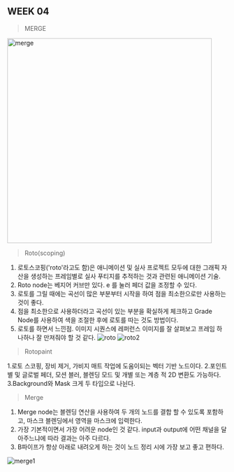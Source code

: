 ## WEEK 04
> MERGE
<img width="468" alt="merge" src="https://user-images.githubusercontent.com/90584191/137580425-b088eef8-f044-4bd7-9356-62dc06e4f6b5.png">

> Roto(scoping)


 1. 로토스코핑('roto'라고도 함)은 애니메이션 및 실사 프로젝트 모두에 대한 그래픽 자산을 생성하는 프레임별로 실사 푸티지를 추적하는 것과 관련된 애니메이션 기술.
 2. Roto node는 베지어 커브만 있다. e 를 눌러 페더 값을 조정할 수 있다.
 3. 로토를 그릴 때에는 곡선이 많은 부분부터 시작을 하여 점을 최소한으로만 사용하는 것이 좋다.
 4. 점을 최소한으로 사용하더라고 곡선이 있는 부분을 확실하게 체크하고 Grade Node를 사용하여 색을 조절한 후에 로토를 따는 것도 방법이다.
 5. 로토를 하면서 느낀점. 이미지 시퀀스에 레퍼런스 이미지를 잘 살펴보고 프레임 하나하나 잘 만져줘야 할 것 같다.
![roto](https://user-images.githubusercontent.com/90584191/146668318-cf1ed94c-6ef8-4fe6-a1be-3666cf65b549.JPG)
![roto2](https://user-images.githubusercontent.com/90584191/146668327-88c0fd4a-58b2-46e8-aae3-852c3682a790.JPG)

> Rotopaint

 1.로토 스코핑, 장비 제거, 가비지 매트 작업에 도움이되는 벡터 기반 노드이다. 
 2.포인트 별 및 글로벌 페더, 모션 블러, 블렌딩 모드 및 개별 또는 계층 적 2D 변환도 가능하다.
 3.Background와 Mask 크게 두 타입으로 나뉜다.  
 
> Merge

 1. Merge node는 블렌딩 연산을 사용하여 두 개의 노드를 결합 할 수 있도록 포함하고, 마스크 블렌딩에서 영역을 마스크에 입력한다.
 2. 가장 기본적이면서 가장 어려운 node인 것 같다. input과 output에 어떤 채널을 달아주느냐에 따라 결과는 아주 다르다.
 3. B파이프가 항상 아래로 내려오게 하는 것이 노드 정리 시에 가장 보고 좋고 편하다.

![merge1](https://user-images.githubusercontent.com/90584191/146668210-dc471dfc-dd98-4c74-ba65-3aa47a74a620.JPG)
